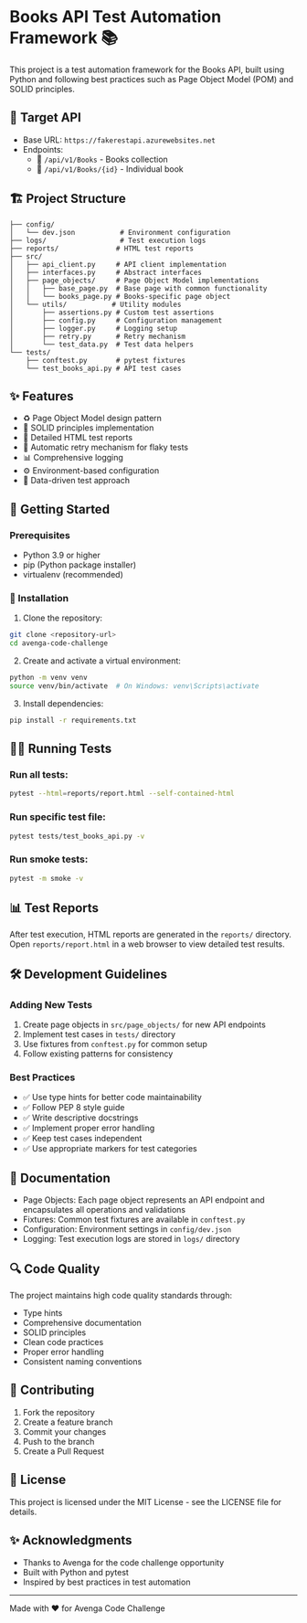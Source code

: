# Books API Test Automation Framework 📚

This project is a test automation framework for the Books API, built using Python and following best practices such as Page Object Model (POM) and SOLID principles.

## 🎯 Target API
- Base URL: `https://fakerestapi.azurewebsites.net`
- Endpoints: 
  - 📖 `/api/v1/Books` - Books collection
  - 📕 `/api/v1/Books/{id}` - Individual book

## 🏗️ Project Structure

```
├── config/
│   └── dev.json           # Environment configuration
├── logs/                  # Test execution logs
├── reports/              # HTML test reports
├── src/
│   ├── api_client.py     # API client implementation
│   ├── interfaces.py     # Abstract interfaces
│   ├── page_objects/     # Page Object Model implementations
│   │   ├── base_page.py  # Base page with common functionality
│   │   └── books_page.py # Books-specific page object
│   └── utils/           # Utility modules
│       ├── assertions.py # Custom test assertions
│       ├── config.py     # Configuration management
│       ├── logger.py     # Logging setup
│       ├── retry.py      # Retry mechanism
│       └── test_data.py  # Test data helpers
└── tests/
    ├── conftest.py       # pytest fixtures
    └── test_books_api.py # API test cases
```

## ✨ Features

- ♻️ Page Object Model design pattern
- 🎯 SOLID principles implementation
- 📝 Detailed HTML test reports
- 🔄 Automatic retry mechanism for flaky tests
- 📊 Comprehensive logging
- ⚙️ Environment-based configuration
- 🧪 Data-driven test approach

## 🚀 Getting Started

### Prerequisites

- Python 3.9 or higher
- pip (Python package installer)
- virtualenv (recommended)

### 🔧 Installation

1. Clone the repository:
```bash
git clone <repository-url>
cd avenga-code-challenge
```

2. Create and activate a virtual environment:
```bash
python -m venv venv
source venv/bin/activate  # On Windows: venv\Scripts\activate
```

3. Install dependencies:
```bash
pip install -r requirements.txt
```

## 🏃‍♂️ Running Tests

### Run all tests:
```bash
pytest --html=reports/report.html --self-contained-html
```

### Run specific test file:
```bash
pytest tests/test_books_api.py -v
```

### Run smoke tests:
```bash
pytest -m smoke -v
```

## 📊 Test Reports

After test execution, HTML reports are generated in the `reports/` directory. Open `reports/report.html` in a web browser to view detailed test results.

## 🛠️ Development Guidelines

### Adding New Tests

1. Create page objects in `src/page_objects/` for new API endpoints
2. Implement test cases in `tests/` directory
3. Use fixtures from `conftest.py` for common setup
4. Follow existing patterns for consistency

### Best Practices

- ✅ Use type hints for better code maintainability
- ✅ Follow PEP 8 style guide
- ✅ Write descriptive docstrings
- ✅ Implement proper error handling
- ✅ Keep test cases independent
- ✅ Use appropriate markers for test categories

## 📝 Documentation

- Page Objects: Each page object represents an API endpoint and encapsulates all operations and validations
- Fixtures: Common test fixtures are available in `conftest.py`
- Configuration: Environment settings in `config/dev.json`
- Logging: Test execution logs are stored in `logs/` directory

## 🔍 Code Quality

The project maintains high code quality standards through:

- Type hints
- Comprehensive documentation
- SOLID principles
- Clean code practices
- Proper error handling
- Consistent naming conventions

## 🤝 Contributing

1. Fork the repository
2. Create a feature branch
3. Commit your changes
4. Push to the branch
5. Create a Pull Request

## 📄 License

This project is licensed under the MIT License - see the LICENSE file for details.

## ✨ Acknowledgments

- Thanks to Avenga for the code challenge opportunity
- Built with Python and pytest
- Inspired by best practices in test automation

---
Made with ❤️ for Avenga Code Challenge
